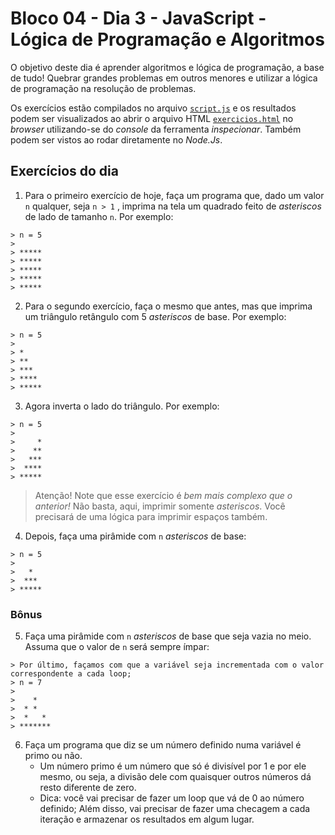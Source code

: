 # Bloco 04 - Dia 3 - JavaScript - Lógica de Programação e Algoritmos

O objetivo deste dia é aprender algoritmos e lógica de programação, a base de tudo! Quebrar grandes problemas em outros menores e utilizar a lógica de programação na resolução de problemas.

Os exercícios estão compilados no arquivo [`script.js`](https://github.com/tiagosathler/trybe-exercises/blob/bloco-04-dia-3/fundamentos/bloco-04-introdu%C3%A7%C3%A3o-%C3%A0-javascript-e-l%C3%B3gica-de-programa%C3%A7%C3%A3o/dia-3-javascript-l%C3%B3gica-de-programa%C3%A7%C3%A3o-e-algoritmos/script.js) e os resultados podem ser visualizados ao abrir o arquivo HTML [`exercicios.html`](https://github.com/tiagosathler/trybe-exercises/blob/bloco-04-dia-3/fundamentos/bloco-04-introdu%C3%A7%C3%A3o-%C3%A0-javascript-e-l%C3%B3gica-de-programa%C3%A7%C3%A3o/dia-3-javascript-l%C3%B3gica-de-programa%C3%A7%C3%A3o-e-algoritmos/exercicios.html) no *browser* utilizando-se do *console* da ferramenta *inspecionar*. Também podem ser vistos ao rodar diretamente no *Node.Js*.

## Exercícios do dia
1. Para o primeiro exercício de hoje, faça um programa que, dado um valor `n` qualquer, seja `n > 1` , imprima na tela um quadrado feito de *asteriscos* de lado de tamanho `n`. Por exemplo:
```
> n = 5
> 
> *****
> *****
> *****
> *****
> *****
```

2. Para o segundo exercício, faça o mesmo que antes, mas que imprima um triângulo retângulo com 5 *asteriscos* de base. Por exemplo:
```
> n = 5
>
> *
> **
> ***
> ****
> *****
```
3. Agora inverta o lado do triângulo. Por exemplo:
```
> n = 5
>
>     *
>    **
>   ***
>  ****
> *****
```
> Atenção! Note que esse exercício é *bem mais complexo que o anterior!* Não basta, aqui, imprimir somente *asteriscos*. Você precisará de uma lógica para imprimir espaços também.

4. Depois, faça uma pirâmide com `n` *asteriscos* de base:
```
> n = 5
> 
>   *
>  ***
> *****
```
### Bônus

5. Faça uma pirâmide com `n` *asteriscos* de base que seja vazia no meio. Assuma que o valor de `n` será sempre ímpar:
```
> Por último, façamos com que a variável seja incrementada com o valor correspondente a cada loop;
> n = 7
>
>    *
>  * *
>  *   *
> *******
```

6. Faça um programa que diz se um número definido numa variável é primo ou não.
   * Um número primo é um número que só é divisível por 1 e por ele mesmo, ou seja, a divisão dele com quaisquer outros números dá resto diferente de zero.
   * Dica: você vai precisar de fazer um loop que vá de 0 ao número definido; Além disso, vai precisar de fazer uma checagem a cada iteração e armazenar os resultados em algum lugar.
